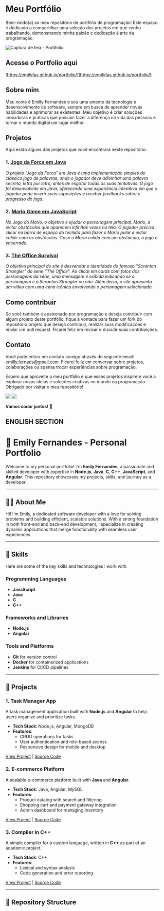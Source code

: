 # Meu Portfólio 

Bem-vindo(a) ao meu repositório de portfólio de programação! Este espaço é dedicado a compartilhar uma seleção dos projetos em que venho trabalhando, demonstrando minha paixão e dedicação à arte da programação.

![Captura de tela - Portifolio](https://github.com/emilyfas/portfolio/assets/115494759/a9449339-834c-4169-afb5-a5b8138ebf56)


## Acesse o Portfolio aqui

[https://emilyfas.github.io/portfolio/](https://emilyfas.github.io/portfolio/)

## Sobre mim

Meu nome é Emilly Fernandes e sou uma amante da tecnologia e desenvolvimento de software, sempre em busca de aprender novas habilidades e aprimorar as existentes. Meu objetivo é criar soluções inovadoras e práticas que possam fazer a diferença na vida das pessoas e tornar o mundo digital um lugar melhor.

## Projetos

Aqui estão alguns dos projetos que você encontrará neste repositório:

### 1. [Jogo da Forca em Java](https://github.com/emilyfas/jogo-da-forca-java)
_O projeto "Jogo da Forca" em Java é uma implementação simples do clássico jogo de palavras, onde o jogador deve adivinhar uma palavra secreta, letra por letra, antes de esgotar todas as suas tentativas. O jogo foi desenvolvido em Java, oferecendo uma experiência interativa em que o jogador pode inserir suas suposições e receber feedbacks sobre o progresso do jogo._

### 2. [Mario Game em JavaScript](https://github.com/emilyfas/mario-game)
_No Jogo do Mario, o objetivo é ajudar o personagem principal, Mario, a evitar obstáculos que aparecem infinitas vezes na tela. O jogador precisa clicar na barra de espaço do teclado para fazer o Mario pular e evitar colidir com os obstáculos. Caso o Mario colida com um obstáculo, o jogo é encerrado._

### 3. [The Office Survival](https://github.com/emilyfas/The-Office-Survival)
_O objetivo principal do site é desvendar a identidade do famoso "Scranton Strangler" da serie "The Office". Ao clicar em cards com fotos dos personagens da série, uma mensagem é exibida indicando se o personagem é o Scranton Strangler ou não. Além disso, o site apresenta um vídeo com uma cena icônica envolvendo o personagem selecionado._

## Como contribuir

Se você também é apaixonado por programação e deseja contribuir com algum projeto deste portfólio, fique à vontade para fazer um fork do repositório projeto que deseja contribuir, realizar suas modificações e enviar um pull request. Ficarei feliz em revisar e discutir suas contribuições.

## Contato

Você pode entrar em contato comigo através do seguinte email: emilly.fernads@gmail.com. Ficarei feliz em conversar sobre projetos, colaborações ou apenas trocar experiências sobre programação.

Espero que aproveite o meu portfólio e que esses projetos inspirem você a explorar novas ideias e soluções criativas no mundo da programação. Obrigado por visitar o meu repositório!

<div>
<a href = "mailto:emilly.fernandesads@gmail.com"><img src="https://img.shields.io/badge/Gmail-D14836?style=for-the-badge&logo=gmail&logoColor=white" target="_blank"></a>
<a href="https://www.linkedin.com/in/emilly-fernandes" target="_blank"><img src="https://img.shields.io/badge/-LinkedIn-%230077B5?style=for-the-badge&logo=linkedin&logoColor=white" target="_blank"></a>   
</div>

**Vamos codar juntos!** 🚀

## ENGLISH SECTION

# 🌟 Emily Fernandes - Personal Portfolio

Welcome to my personal portfolio! I'm **Emily Fernandes**, a passionate and skilled developer with expertise in **Node.js**, **Java**, **C**, **C++**, **JavaScript**, and **Angular**. This repository showcases my projects, skills, and journey as a developer.

---

## 🧑‍💻 About Me

Hi! I'm Emily, a dedicated software developer with a love for solving problems and building efficient, scalable solutions. With a strong foundation in both front-end and back-end development, I specialize in creating dynamic applications that merge functionality with seamless user experiences.

---

## 🔧 Skills

Here are some of the key skills and technologies I work with:

### Programming Languages
- **JavaScript**
- **Java**
- **C**
- **C++**

### Frameworks and Libraries
- **Node.js**
- **Angular**

### Tools and Platforms
- **Git** for version control
- **Docker** for containerized applications
- **Jenkins** for CI/CD pipelines

---

## 🚀 Projects

### 1. **Task Manager App**
A task management application built with **Node.js** and **Angular** to help users organize and prioritize tasks.

- **Tech Stack**: Node.js, Angular, MongoDB
- **Features**:
  - CRUD operations for tasks
  - User authentication and role-based access
  - Responsive design for mobile and desktop

[View Project](#) | [Source Code](#)

### 2. **E-commerce Platform**
A scalable e-commerce platform built with **Java** and **Angular**.

- **Tech Stack**: Java, Angular, MySQL
- **Features**:
  - Product catalog with search and filtering
  - Shopping cart and payment gateway integration
  - Admin dashboard for managing inventory

[View Project](#) | [Source Code](#)

### 3. **Compiler in C++**
A simple compiler for a custom language, written in **C++** as part of an academic project.

- **Tech Stack**: C++
- **Features**:
  - Lexical and syntax analysis
  - Code generation and error reporting

[View Project](#) | [Source Code](#)

---

## 📂 Repository Structure


